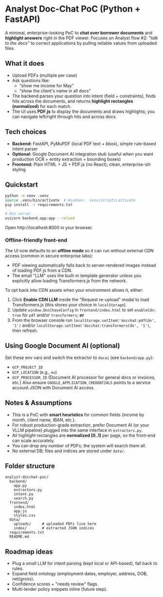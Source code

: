 
# Analyst Doc-Chat PoC (Python + FastAPI)

A minimal, enterprise-looking PoC to **chat over borrower documents** and **highlight answers** right in the PDF viewer.
Focuses on Analyst flow #2: *"talk to the docs"* to correct applications by pulling reliable values from uploaded files.

## What it does
- Upload PDFs (multiple per case)
- Ask questions like:
  - “show me income for May”
  - “show the client's name in all docs”
- The backend parses your question into intent (field + constraints), finds hits across the documents,
  and returns **highlight rectangles (normalized)** for each match.
- The UI uses **PDF.js** to display the documents and draws highlights; you can navigate left/right through hits and across docs.

## Tech choices
- **Backend:** FastAPI, PyMuPDF (local PDF text + bbox), simple rule-based intent parser
- **Optional:** Google Document AI integration stub (useful when you want production OCR + entity extraction + bounding boxes)
- **Frontend:** Plain HTML + JS + PDF.js (no React); clean, enterprise-ish styling

## Quickstart
```bash
python -m venv .venv
source .venv/bin/activate  # Windows: .venv\Scripts\activate
pip install -r requirements.txt

# Run server
uvicorn backend.app:app --reload
```

Open http://localhost:8000 in your browser.

### Offline-friendly front-end

The UI now defaults to an **offline mode** so it can run without external CDN access (common in secure enterprise labs):

- PDF viewing automatically falls back to server-rendered images instead of loading PDF.js from a CDN.
- The email "LLM" uses the built-in template generator unless you explicitly allow loading Transformers.js from the network.

To opt back into CDN assets when your environment allows it, either:

1. Click **Enable CDN LLM** inside the "Request re-upload" modal to load Transformers.js (this stores your choice in `localStorage`).
2. Update `window.DocChaseConfig` in `frontend/index.html` to set `enableCdn: true` for `pdf` and/or `transformers`; **or**
3. From the browser console run `localStorage.setItem('docchat:pdfCdn', '1')` and/or `localStorage.setItem('docchat:transformersCdn', '1')`, then refresh.

## Using Google Document AI (optional)
Set these env vars and switch the extractor to `docai` (see `backend/app.py`):
- `GCP_PROJECT_ID`
- `GCP_LOCATION` (e.g., `eu`)
- `GCP_PROCESSOR_ID` (Document AI processor for general docs or invoices, etc.)
Also ensure `GOOGLE_APPLICATION_CREDENTIALS` points to a service account JSON with Document AI access.

## Notes & Assumptions
- This is a PoC with **smart heuristics** for common fields (income by month, client name, IBAN, etc.).
- For robust production-grade extraction, prefer Document AI (or your VLLM pipeline) plugged into the same interface in `extractors.py`.
- All highlight rectangles are **normalized [0..1]** per page, so the front-end can scale accurately.
- You can drop any number of PDFs; the system will search them all.
- No external DB; files and indices are stored under `data/`.

## Folder structure
```
analyst-docchat-poc/
  backend/
    app.py
    extractors.py
    intent.py
    search.py
  frontend/
    index.html
    app.js
    styles.css
  data/
    uploads/     # uploaded PDFs live here
    index/       # extracted JSON indices
  requirements.txt
  README.md
```

## Roadmap ideas
- Plug a small LLM for intent parsing (kept local or API-based), fall back to rules.
- Expand field ontology (employment dates, employer, address, DOB, net/gross).
- Confidence scores + "needs review" flags.
- Multi-lender policy snippets inline (future step).
